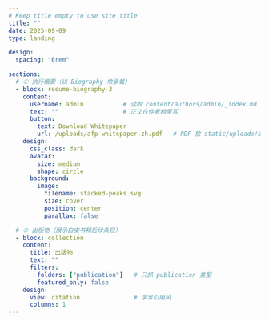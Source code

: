 ```yaml
---
# Keep title empty to use site title
title: ""
date: 2025-09-09
type: landing

design:
  spacing: "6rem"

sections:
  # ① 执行概要（以 Biography 块承载）
  - block: resume-biography-3
    content:
      username: admin           # 读取 content/authors/admin/_index.md
      text: ""                  # 正文在作者档里写
      button:
        text: Download Whitepaper
        url: /uploads/afp-whitepaper.zh.pdf   # PDF 放 static/uploads/afp-whitepaper.zh.pdf
    design:
      css_class: dark
      avatar:
        size: medium
        shape: circle
      background:
        image:
          filename: stacked-peaks.svg
          size: cover
          position: center
          parallax: false

  # ② 出版物（展示白皮书和后续条目）
  - block: collection
    content:
      title: 出版物
      text: ""
      filters:
        folders: ["publication"]   # 只抓 publication 类型
        featured_only: false
    design:
      view: citation               # 学术引用风
      columns: 1
---
```

